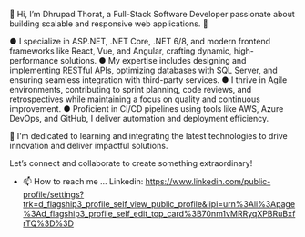 👋 Hi, I’m Dhrupad Thorat, a Full-Stack Software Developer passionate about building scalable and responsive web applications. 🚀

● I specialize in ASP.NET, .NET Core, .NET 6/8, and modern frontend frameworks like React, Vue, and Angular, crafting dynamic, high-performance solutions.
● My expertise includes designing and implementing RESTful APIs, optimizing databases with SQL Server, and ensuring seamless integration with third-party services.
● I thrive in Agile environments, contributing to sprint planning, code reviews, and retrospectives while maintaining a focus on quality and continuous improvement.
● Proficient in CI/CD pipelines using tools like AWS, Azure DevOps, and GitHub, I deliver automation and deployment efficiency.

🌱 I'm dedicated to learning and integrating the latest technologies to drive innovation and deliver impactful solutions.

Let’s connect and collaborate to create something extraordinary! 

- 📫 How to reach me ...
Linkedin:
https://www.linkedin.com/public-profile/settings?trk=d_flagship3_profile_self_view_public_profile&lipi=urn%3Ali%3Apage%3Ad_flagship3_profile_self_edit_top_card%3B70nm1vMRRyqXPBRuBxfrTQ%3D%3D
